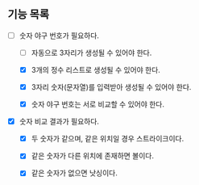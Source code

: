 ## 기능 목록
- [ ] 숫자 야구 번호가 필요하다.
  - [ ] 자동으로 3자리가 생성될 수 있어야 한다.
  - [X] 3개의 정수 리스트로 생성될 수 있어야 한다.
  - [X] 3자리 숫자(문자열)를 입력받아 생성될 수 있어야 한다.
  - [X] 숫자 야구 번호는 서로 비교할 수 있어야 한다.


- [X] 숫자 비교 결과가 필요하다.
  - [X] 두 숫자가 같으며, 같은 위치일 경우 스트라이크이다.
  - [X] 같은 숫자가 다른 위치에 존재하면 볼이다.
  - [X] 같은 숫자가 없으면 낫싱이다.


